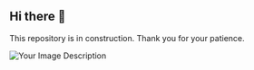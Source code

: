 ## Hi there 👋

This repository is in construction. Thank you for your patience.

![Your Image Description]([https://link_to_your_image.com/image.png](https://media.tenor.com/MRCIli40TYoAAAAj/under-construction90s-90s.gif))

<!--
**Somrajkarki/Somrajkarki** is a ✨ _special_ ✨ repository because its `README.md` (this file) appears on your GitHub profile.

Here are some ideas to get you started:

- 🔭 I’m currently working on ...
- 🌱 I’m currently learning ...
- 👯 I’m looking to collaborate on ...
- 🤔 I’m looking for help with ...
- 💬 Ask me about ...
- 📫 How to reach me: ...
- 😄 Pronouns: ...
- ⚡ Fun fact: ...
-->
